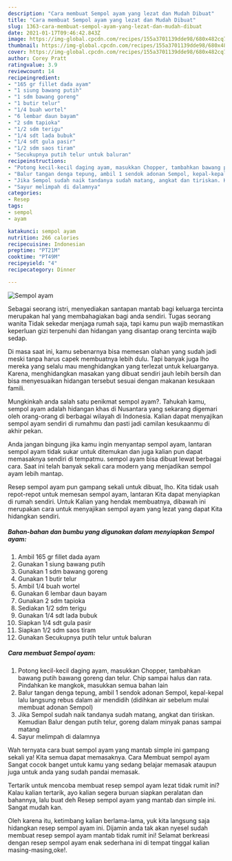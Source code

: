 ```yaml
---
description: "Cara membuat Sempol ayam yang lezat dan Mudah Dibuat"
title: "Cara membuat Sempol ayam yang lezat dan Mudah Dibuat"
slug: 1363-cara-membuat-sempol-ayam-yang-lezat-dan-mudah-dibuat
date: 2021-01-17T09:46:42.843Z
image: https://img-global.cpcdn.com/recipes/155a3701139dde98/680x482cq70/sempol-ayam-foto-resep-utama.jpg
thumbnail: https://img-global.cpcdn.com/recipes/155a3701139dde98/680x482cq70/sempol-ayam-foto-resep-utama.jpg
cover: https://img-global.cpcdn.com/recipes/155a3701139dde98/680x482cq70/sempol-ayam-foto-resep-utama.jpg
author: Corey Pratt
ratingvalue: 3.9
reviewcount: 14
recipeingredient:
- "165 gr fillet dada ayam"
- "1 siung bawang putih"
- "1 sdm bawang goreng"
- "1 butir telur"
- "1/4 buah wortel"
- "6 lembar daun bayam"
- "2 sdm tapioka"
- "1/2 sdm terigu"
- "1/4 sdt lada bubuk"
- "1/4 sdt gula pasir"
- "1/2 sdm saos tiram"
- "Secukupnya putih telur untuk baluran"
recipeinstructions:
- "Potong kecil-kecil daging ayam, masukkan Chopper, tambahkan bawang putih bawang goreng dan telur. Chip sampai halus dan rata. Pindahkan ke mangkok, masukkan semua bahan lain"
- "Balur tangan denga tepung, ambil 1 sendok adonan Sempol, kepal-kepal lalu langsung rebus dalam air mendidih (didihkan air sebelum mulai membuat adonan Sempol)"
- "Jika Sempol sudah naik tandanya sudah matang, angkat dan tiriskan. Kemudian Balur dengan putih telur, goreng dalam minyak panas sampai matang"
- "Sayur melimpah di dalamnya"
categories:
- Resep
tags:
- sempol
- ayam

katakunci: sempol ayam 
nutrition: 266 calories
recipecuisine: Indonesian
preptime: "PT21M"
cooktime: "PT49M"
recipeyield: "4"
recipecategory: Dinner

---
```



![Sempol ayam](https://img-global.cpcdn.com/recipes/155a3701139dde98/680x482cq70/sempol-ayam-foto-resep-utama.jpg)

Sebagai seorang istri, menyediakan santapan mantab bagi keluarga tercinta merupakan hal yang membahagiakan bagi anda sendiri. Tugas seorang  wanita Tidak sekedar menjaga rumah saja, tapi kamu pun wajib memastikan keperluan gizi terpenuhi dan hidangan yang disantap orang tercinta wajib sedap.

Di masa  saat ini, kamu sebenarnya bisa memesan olahan yang sudah jadi meski tanpa harus capek membuatnya lebih dulu. Tapi banyak juga lho mereka yang selalu mau menghidangkan yang terlezat untuk keluarganya. Karena, menghidangkan masakan yang dibuat sendiri jauh lebih bersih dan bisa menyesuaikan hidangan tersebut sesuai dengan makanan kesukaan famili. 



Mungkinkah anda salah satu penikmat sempol ayam?. Tahukah kamu, sempol ayam adalah hidangan khas di Nusantara yang sekarang digemari oleh orang-orang di berbagai wilayah di Indonesia. Kalian dapat menyajikan sempol ayam sendiri di rumahmu dan pasti jadi camilan kesukaanmu di akhir pekan.

Anda jangan bingung jika kamu ingin menyantap sempol ayam, lantaran sempol ayam tidak sukar untuk ditemukan dan juga kalian pun dapat memasaknya sendiri di tempatmu. sempol ayam bisa dibuat lewat berbagai cara. Saat ini telah banyak sekali cara modern yang menjadikan sempol ayam lebih mantap.

Resep sempol ayam pun gampang sekali untuk dibuat, lho. Kita tidak usah repot-repot untuk memesan sempol ayam, lantaran Kita dapat menyiapkan di rumah sendiri. Untuk Kalian yang hendak membuatnya, dibawah ini merupakan cara untuk menyajikan sempol ayam yang lezat yang dapat Kita hidangkan sendiri.

<!--inarticleads1-->

##### Bahan-bahan dan bumbu yang digunakan dalam menyiapkan Sempol ayam:

1. Ambil 165 gr fillet dada ayam
1. Gunakan 1 siung bawang putih
1. Gunakan 1 sdm bawang goreng
1. Gunakan 1 butir telur
1. Ambil 1/4 buah wortel
1. Gunakan 6 lembar daun bayam
1. Gunakan 2 sdm tapioka
1. Sediakan 1/2 sdm terigu
1. Gunakan 1/4 sdt lada bubuk
1. Siapkan 1/4 sdt gula pasir
1. Siapkan 1/2 sdm saos tiram
1. Gunakan Secukupnya putih telur untuk baluran




<!--inarticleads2-->

##### Cara membuat Sempol ayam:

1. Potong kecil-kecil daging ayam, masukkan Chopper, tambahkan bawang putih bawang goreng dan telur. Chip sampai halus dan rata. Pindahkan ke mangkok, masukkan semua bahan lain
1. Balur tangan denga tepung, ambil 1 sendok adonan Sempol, kepal-kepal lalu langsung rebus dalam air mendidih (didihkan air sebelum mulai membuat adonan Sempol)
1. Jika Sempol sudah naik tandanya sudah matang, angkat dan tiriskan. Kemudian Balur dengan putih telur, goreng dalam minyak panas sampai matang
1. Sayur melimpah di dalamnya




Wah ternyata cara buat sempol ayam yang mantab simple ini gampang sekali ya! Kita semua dapat memasaknya. Cara Membuat sempol ayam Sangat cocok banget untuk kamu yang sedang belajar memasak ataupun juga untuk anda yang sudah pandai memasak.

Tertarik untuk mencoba membuat resep sempol ayam lezat tidak rumit ini? Kalau kalian tertarik, ayo kalian segera buruan siapkan peralatan dan bahannya, lalu buat deh Resep sempol ayam yang mantab dan simple ini. Sangat mudah kan. 

Oleh karena itu, ketimbang kalian berlama-lama, yuk kita langsung saja hidangkan resep sempol ayam ini. Dijamin anda tak akan nyesel sudah membuat resep sempol ayam mantab tidak rumit ini! Selamat berkreasi dengan resep sempol ayam enak sederhana ini di tempat tinggal kalian masing-masing,oke!.

